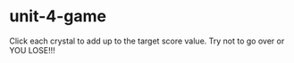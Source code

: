 # unit-4-game

Click each crystal to add up to the target score value. Try not to go over or YOU LOSE!!!
